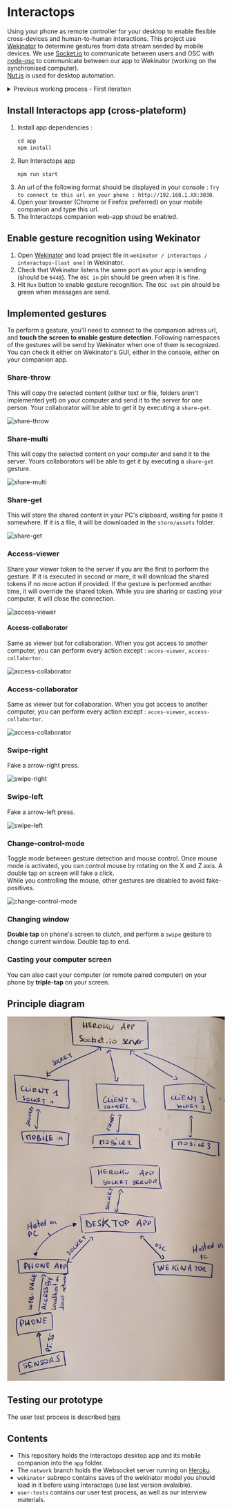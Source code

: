 # Interactops
Using your phone as remote controller for your desktop to enable flexible cross-devices and human-to-human interactions.
This project use [Wekinator](http://www.wekinator.org/) to determine gestures from data stream sended by mobile devices.
We use [Socket.io]() to communicate between users and OSC with [node-osc](https://github.com/MylesBorins/node-osc) to communicate between our app to Wekinator (working on the synchronised computer).</br>
[Nut.js](https://github.com/nut-tree/nut.js) is used for desktop automation.

<details>
  <summary>Previous working process - First iteration</summary>
  
  > Following instructions are temporary. Example with a nodejs server isn't working well for now (only receiving), I've reused a Processing example to work on gestures for getting messages from the phone and sending to Wekinator. I can send them then to the nodejs server, but the goal is also to get data from phone on the nodejs server.

## Get data from built-in sensors on Android phone
1. Download oscHook on Android Store.
2. In the app, open menu (top right), click on ``OSC adress setup`` and enable only rotation data
3. On ``IP/ port setup``, choose the proper IP adress of your laptop and set the port on **12000**.
    > You can get your IP adress by running the script ipadress.js at the rook of the repo :
    > ```
    >    node ipadress.js
    > ```
4. Set OSC timing to 50ms.
5. Ensure that your phone and your computer are on the same network and start recording.

## Get data on laptop with Processing
1. Open the Processing sketch : ``osc_phone_to_wekinator``.
2. Ensure that you're listening the port 12000:
```java
    oscP5 = new OscP5(this,12000);
```
3. Ensure that you're sending to the port 6448 of your localhost:
```java
    myRemoteLocation = new NetAddress("127.0.1",6448);
```

## Get data on laptop with Nodejs
1. Go to the ``app`` folder and install dependecies : ``` npm install```
2. Ensure that you're listening ports 12000 (for mobile device), 12001 (for Wekinator), and sending on the 6448:
```javascript
    const dashboardHost = 3000;
    const externalDevicesHost = 12000;
    const wekinatorGetHost = 12001;
    const wekinatorSendHost = 6448;
```
> We split mobile device & wekinator inputs to avoid overloading on the port (phone should send data each 50ms). 
3. Run the desktop app and open the gestures dashboard in your browser : ``localhost:3000``:
```
    npm run start
```

## Run models on Wekinator
1. Open the project in ``wekinator / interactops`` in Wekinator.
2. Ensure that it is listening the port 6448 ( View > OSC receiver status > port & start listening)
3. Ensure that it is sending messages on port 12001 (View > OSC outputs)
4. On the main window, if you're alreading sending data on the port, the pin OSC in should be green.
5. If so, you can train new models (each line of the **gestures** array) : 
    - click on ``+`` as near as possible of your gesture. The number of examples should increase of one on the right.
    - click on ``-`` to remove the last record
    - Around 15-20 trainings should be enough to start
    - Always train a blank model because Wekinator always compare all of the recorded models which one is the nearest one. This blank one will serve to get undesirables values
6. When yours models are trained, you can ``Run`` your project and check that yours gestures are recognized.
7. You can define the threshold match with the slider on the bottom side of the window to allow easy gesture recognition without getting too much noise.

> For further explanations of how Wekinator works, check their explanations : [Wekinator wiki](http://www.wekinator.org/detailed-instructions/). Check the **Time warping** section (for recording data variance in time).


## Remote desktop control using Nut.js

> Nut-js need different setup according to your OS, please follow the instructions of the official documentation before start.

Official documentations here : [Nut.js](https://github.com/nut-tree/nut.js)

A test example has been proved on Fedora 32 (Unix), holded in the folder ``desktop-control``.

```
cd desktop-control
npm install
node index.js
```


### Documentation of Nut.js

- [Keys](https://nut-tree.github.io/nut.js/enums/key.html)
</details>

## Install Interactops app (cross-plateform)
1. Install app dependencies : 
    ```
    cd app
    npm install
    ```
2. Run Interactops app
    ```
    npm run start
    ```
3. An url of the following format should be displayed in your console :
``Try to connect to this url on your phone : http://192.168.1.XX:3030``.
4. Open your browser (Chrome or Firefox preferred) on your mobile companion and type this url.
5. The Interactops companion web-app shoud be enabled.

## Enable gesture recognition using Wekinator
1. Open [Wekinator](http://www.wekinator.org/) and load project file in ``wekinator / interactops / interactops-[last one]`` in Wekinator.
2. Check that Wekinator listens the same port as your app is sending (should be ``6448``). The ``OSC in`` pin should be green when it is fine.
3. Hit ``Run`` button to enable gesture recognition. The ``OSC out`` pin should be green when messages are send.

## Implemented gestures
To perform a gesture, you'll need to connect to the companion adress url, and **touch the screen to enable gesture detection**.
Following namespaces of the gestures will be send by Wekinator when one of them is recognized. You can check it either on Wekinator's GUI, either in the console, either on your companion app.

### Share-throw
This will copy the selected content (either text or file, folders aren't implemented yet) on your computer and send it to the server for one person. Your collaborator will be able to get it by executing a ``share-get``.

![share-throw](./vendors/gifs/share-throw.gif)

### Share-multi
This will copy the selected content on your computer and send it to the server. Yours collaborators will be able to get it by executing a ``share-get`` gesture.

![share-multi](./vendors/gifs/share-multi.gif)

### Share-get
This will store the shared content in your PC's clipboard, waiting for paste it somewhere. If it is a file, it will be downloaded in the ``store/assets`` folder.

![share-get](./vendors/gifs/share-get.gif)

### Access-viewer
Share your viewer token to the server if you are the first to perform the gesture. If it is executed in second or more, it will download the shared tokens if no more action if provided. If the gesture is performed another time, it will override the shared token. While you are sharing or casting your computer, it will close the connection.

![access-viewer](./vendors/gifs/access-viewer.gif)

#### Access-collaborator
Same as viewer but for collaboration. When you got access to another computer, you can perform every action except : ``acces-viewer``, ``access-collabortor``.

![access-collaborator](./vendors/gifs/access-collaborator.gif)

### Access-collaborator
Same as viewer but for collaboration. When you got access to another computer, you can perform every action except : ``acces-viewer``, ``access-collabortor``.

![access-collaborator](./vendors/gifs/access-collaborator.gif)

### Swipe-right
Fake a arrow-right press.

![swipe-right](./vendors/gifs/swipe-right.gif)

### Swipe-left
Fake a arrow-left press.

![swipe-left](./vendors/gifs/swipe-left.gif)

### Change-control-mode
Toggle mode between gesture detection and mouse control. Once mouse mode is activated, you can control mouse by rotating on the X and Z axis. A double tap on screen will fake a click. </br>
While you controlling the mouse, other gestures are disabled to avoid fake-positives.

![change-control-mode](./vendors/gifs/change-control-mode.gif)

### Changing window
**Double tap** on phone's screen to clutch, and perform a ``swipe`` gesture to change current window. Double tap to end.

### Casting your computer screen
You can also cast your computer (or remote paired computer) on your phone by **triple-tap** on your screen.




## Principle diagram
![principle diagram](./vendors/img/principle_diagram.jpg)

## Testing our prototype 
The user test process is described [here](./user-tests/user-test_script.md)

## Contents
- This repository holds the Interactops desktop app and its mobile companion into the ``app`` folder.
- The ``network`` branch holds the Websocket server running on [Heroku](https://interactops.herokuapp.com).
- ``wekinator`` subrepo contains saves of the wekinator model you should load in it before using Interactops (use last version avalaible).
- ``user-tests`` contains our user test process, as well as our interview materials.